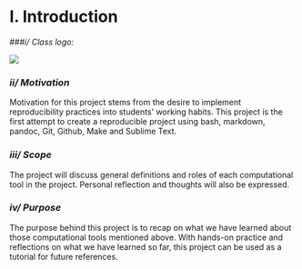 # I. Introduction

###*i/ Class logo:* 

<img src="../images/stat159-logo.png">

### *ii/ Motivation* 

Motivation for this project stems from the desire to implement reproducibility practices into students' working habits. This project is the first attempt to create a reproducible project using bash, markdown, pandoc, Git, Github, Make and Sublime Text.

### *iii/ Scope* 

The project will discuss general definitions and roles of each computational tool in the project. Personal reflection and thoughts will also be expressed. 

### *iv/ Purpose*

 The purpose behind this project is to recap on what we have learned about those computational tools mentioned above. With hands-on practice and reflections on what we have learned so far, this project can be used as a tutorial for future references.  


